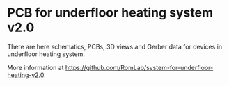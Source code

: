 # PCB for underfloor heating system v2.0

There are here schematics, PCBs, 3D views and Gerber data for devices in underfloor heating system.

More information at https://github.com/RomLab/system-for-underfloor-heating-v2.0
